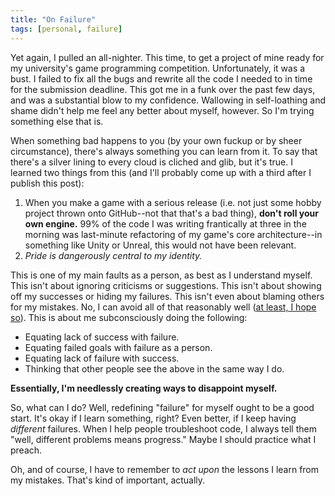 ```yaml
---
title: "On Failure"
tags: [personal, failure]
---
```


Yet again, I pulled an all-nighter.  This time, to get a project of mine ready for my university's game programming competition.  Unfortunately, it was a bust.  I failed to fix all the bugs and rewrite all the code I needed to in time for the submission deadline.  This got me in a funk over the past few days, and was a substantial blow to my confidence.  Wallowing in self-loathing and shame didn't help me feel any better about myself, however.  So I'm trying something else that is.

When something bad happens to you (by your own fuckup or by sheer circumstance), there's always something you can learn from it.  To say that there's a silver lining to every cloud is cliched and glib, but it's true.  I learned two things from this (and I'll probably come up with a third after I publish this post):

1. When you make a game with a serious release (i.e. not just some hobby project thrown onto GitHub--not that that's a bad thing), **don't roll your own engine.**  99% of the code I was writing frantically at three in the morning was last-minute refactoring of my game's core architecture--in something like Unity or Unreal, this would not have been relevant.
2. *Pride is dangerously central to my identity.*

This is one of my main faults as a person, as best as I understand myself.  This isn't about ignoring criticisms or suggestions.  This isn't about showing off my successes or hiding my failures.  This isn't even about blaming others for my mistakes.  No, I can avoid all of that reasonably well ([at least, I hope so](https://en.wikipedia.org/wiki/Dunning%E2%80%93Kruger_effect)).  This is about me subconsciously doing the following:

- Equating lack of success with failure.
- Equating failed goals with failure as a person.
- Equating lack of failure with success.
- Thinking that other people see the above in the same way I do.

**Essentially, I'm needlessly creating ways to disappoint myself.**

So, what can I do?  Well, redefining "failure" for myself ought to be a good start.  It's okay if I learn something, right?  Even better, if I keep having *different* failures.  When I help people troubleshoot code, I always tell them "well, different problems means progress."  Maybe I should practice what I preach.

Oh, and of course, I have to remember to *act upon* the lessons I learn from my mistakes.  That's kind of important, actually.

